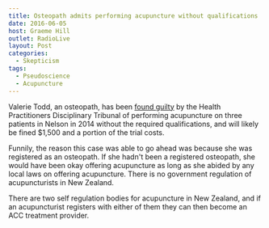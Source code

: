 ```yaml
---
title: Osteopath admits performing acupuncture without qualifications
date: 2016-06-05
host: Graeme Hill
outlet: RadioLive
layout: Post
categories:
  - Skepticism
tags:
  - Pseudoscience
  - Acupuncture
---
```


Valerie Todd, an osteopath, has been [found guilty](http://www.stuff.co.nz/national/health/80566232/Wellington-osteopath-admits-performing-acupuncture-without-qualifications) by the Health Practitioners Disciplinary Tribunal of performing acupuncture on three patients in Nelson in 2014 without the required qualifications, and will likely be fined $1,500 and a portion of the trial costs.

<!-- more -->

Funnily, the reason this case was able to go ahead was because she was registered as an osteopath. If she hadn't been a registered osteopath, she would have been okay offering acupuncture as long as she abided by any local laws on offering acupuncture. There is no government regulation of acupuncturists in New Zealand.

There are two self regulation bodies for acupuncture in New Zealand, and if an acupuncturist registers with either of them they can then become an ACC treatment provider.
